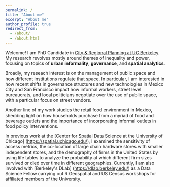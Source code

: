 ```yaml
---
permalink: /
title: "About me"
excerpt: "About me"
author_profile: true
redirect_from: 
  - /about/
  - /about.html
---
```


Welcome! I am PhD Candidate in [City & Regional Planning at UC Berkeley](https://ced.berkeley.edu/academics/city-regional-planning).
My research revolves mostly around themes of inequality and power, focusing on topics of **urban informality**, **governance**, and **spatial analytics**.

Broadly, my reseach interest is on the management of public space and how different institutions regulate that space. In particular, I am interested in how recent shifts in governance structures and new technologies in Mexico City and San Francisco impact how informal workers, street level bureaucrats, and local politicians negotiate over the use of public space, with a particular focus on street vendors.

Another line of my work studies the retail food environment in Mexico, shedding light on how households purchase from a myriad of food and beverage outlets and the importance of incorporating informal outlets in food policy interventions.

In previous work at the [Center for Spatial Data Science at the University of Chicago] (https://spatial.uchicago.edu/), I examined the sensitivity of access metrics, the co-location of large chain hardware stores with smaller independent stores, and the demography of firms in the United States by using life tables to analyze the probability at which different firm sizes survived or died over time in different geographies. Currently, I am also involved with [Berkeley's DLab] (https://dlab.berkeley.edu/) as a Data Science Fellow carrying out R Geospatial and US Census workshops for affiliated members of the University.
